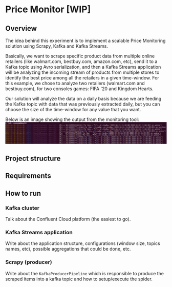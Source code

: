 # Price Monitor [WIP]

## Overview
The idea behind this experiment is to implement a scalable Price Monitoring solution using Scrapy, Kafka and Kafka Streams. 

Basically, we want to scrape specific product data from multiple online retailers (like walmart.com, bestbuy.com, amazon.com, etc), send it to a Kafka topic using Avro serialization, and then a Kafka Streams application will be analyzing the incoming stream of products from multiple stores to identify the best price among all the retailers in a given time-window.
For this example, we chose to analyze two retailers (walmart.com and bestbuy.com), for two consoles games: FIFA '20 and Kingdom Hearts.

Our solution will analyze the data on a daily basis because we are feeding the Kafka topic with data that was previously extracted daily, but you can choose the size of the time-window for any value that you want.

Below is an image showing the output from the monitoring tool:
![Image of Yaktocat](output_example.png)

## Project structure

## Requirements

## How to run

### Kafka cluster

Talk about the Confluent Cloud platform (the easiest to go).

### Kafka Streams application

Write about the application structure, configurations (window size, topics names, etc), possible aggregations that could be done, etc.

### Scrapy (producer)

Write about the `KafkaProducerPipeline` which is responsible to produce the scraped items into a kafka topic and how to setup/execute the spider.
